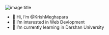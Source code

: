 ![image title](https://rushter.com/counter.svg)
- 👋 Hi, I’m @KrishMeghapara
- 👀 I’m interested in Web Devlopment
- 🌱 I’m currently learning in Darshan University 
<!---
KrishMeghapara/KrishMeghapara is a ✨ special ✨ repository because its `README.md` (this file) appears on your GitHub profile.
You can click the Preview link to take a look at your changes.
--->
